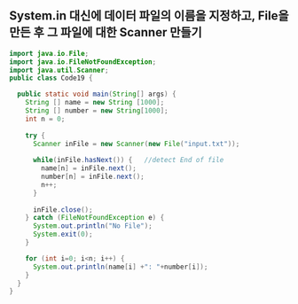 System.in 대신에 데이터 파일의 이름을 지정하고, File을 만든 후 그 파일에 대한 Scanner 만들기
----------------------------------------------------------------------------
```java
import java.io.File;
import java.io.FileNotFoundException;
import java.util.Scanner;
public class Code19 {

  public static void main(String[] args) {
    String [] name = new String [1000];
    String [] number = new String[1000];
    int n = 0;
		
    try {
      Scanner inFile = new Scanner(new File("input.txt"));
			
      while(inFile.hasNext()) {   //detect End of file
        name[n] = inFile.next();
        number[n] = inFile.next();
        n++;
      }
			
      inFile.close();
    } catch (FileNotFoundException e) {
      System.out.println("No File");
      System.exit(0);
    }

    for (int i=0; i<n; i++) {
      System.out.println(name[i] +": "+number[i]);
    }
  }
}
```
